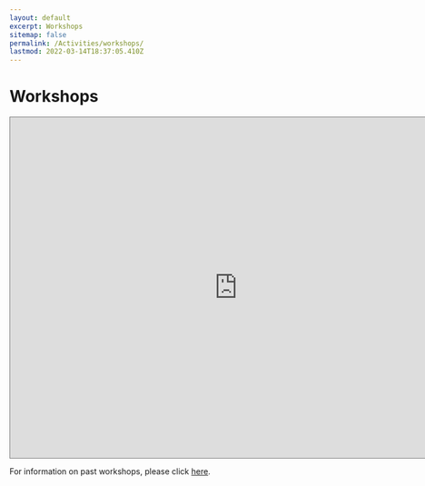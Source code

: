 ```yaml
---
layout: default
excerpt: Workshops
sitemap: false
permalink: /Activities/workshops/
lastmod: 2022-03-14T18:37:05.410Z
---
```


# Workshops
<iframe src="https://calendar.google.com/calendar/embed?height=600&wkst=1&bgcolor=%23ffffff&ctz=America%2FChicago&showTz=0&showTitle=0&showNav=1&showDate=1&showPrint=0&showTabs=0&showCalendars=1&src=N2NkNmMxN2VkMzQzMzA2OGQ1ZTIwMTc3YmI0YTFiZGFmYTNjYzI4Y2VhN2RmMTdjNjJjZWMzY2VjYjBhOWQxN0Bncm91cC5jYWxlbmRhci5nb29nbGUuY29t&color=%234285F4" style="border:solid 1px #777" width="800" height="600" frameborder="0" scrolling="no"></iframe>

For information on past workshops, please click <a href="{{ site.url }}{{ site.baseurl }}/Activities/workshops/past">here</a>.
